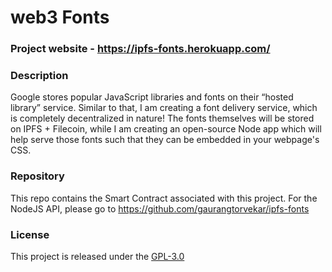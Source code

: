 # web3 Fonts

### Project website - https://ipfs-fonts.herokuapp.com/

### Description

Google stores popular JavaScript libraries and fonts on their “hosted library” service. Similar to that, I am creating a font delivery service, which is completely decentralized in nature! The fonts themselves will be stored on IPFS + Filecoin, while I am creating an open-source Node app which will help serve those fonts such that they can be embedded in your webpage's CSS.

### Repository

This repo contains the Smart Contract associated with this project.
For the NodeJS API, please go to https://github.com/gaurangtorvekar/ipfs-fonts

### License

This project is released under the [GPL-3.0](https://www.gnu.org/licenses/gpl-3.0.txt)

<!-- TODO - Add an image of the Remix thingy here -->
